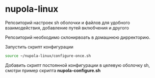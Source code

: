 # nupola-linux

Репозиторий настроек sh оболочки и файлов для удобного взаимодействия, добавление путей вклюбчения и другого

Репозиторий необходимо склонирвоать в домашнюю дирректорию.

Запустить скрипт конфигурации 

```sh
source ~/nupola-linux/configure-once.sh
```

Добавить скрипт постоянной конфигурации в целевую оболочку sh, смотри пример скрипта **nupola-configure.sh**